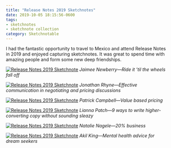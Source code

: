 ```yaml
---
title: "Release Notes 2019 Sketchnotes"
date: 2019-10-05 18:15:56-0600
tags:
- sketchnotes
- sketchnote collection
category: Sketchnotable
---
```


I had the fantastic opportunity to travel to Mexico and attend Release Notes in 2019 and enjoyed capturing sketchnotes. It was great to spend time with amazing people and form some new deep friendships.

[![Release Notes 2019 Sketchnote](https://media.bennorris.org/images/sketchnotable/uploads/2019/5190726729.jpg)](https://media.bennorris.org/images/sketchnotable/uploads/2019/5190726729.jpg)
_Jaimee Newberry—Ride it ’til the wheels fall off_

[![Release Notes 2019 Sketchnote](https://media.bennorris.org/images/sketchnotable/uploads/2019/1482024504.jpg)](https://media.bennorris.org/images/sketchnotable/uploads/2019/1482024504.jpg)
_Jonathan Rhyne—Effective communication in negotiating and pricing discussions_

[![Release Notes 2019 Sketchnote](https://media.bennorris.org/images/sketchnotable/uploads/2019/cd327a87f9.jpg)](https://media.bennorris.org/images/sketchnotable/uploads/2019/cd327a87f9.jpg)
_Patrick Campbell—Value based pricing_

[![Release Notes 2019 Sketchnote](https://media.bennorris.org/images/sketchnotable/uploads/2019/861a61b061.jpg)](https://media.bennorris.org/images/sketchnotable/uploads/2019/861a61b061.jpg)
_Lianna Patch—9 ways to write higher-converting copy without sounding sleazy_

[![Release Notes 2019 Sketchnote](https://media.bennorris.org/images/sketchnotable/uploads/2019/ed7dc330e3.jpg)](https://media.bennorris.org/images/sketchnotable/uploads/2019/ed7dc330e3.jpg)
_Natalie Nagele—20% business_

[![Release Notes 2019 Sketchnote](https://media.bennorris.org/images/sketchnotable/uploads/2019/ce77802afd.jpg)](https://media.bennorris.org/images/sketchnotable/uploads/2019/ce77802afd.jpg)
_Akil King—Mental health advice for dream seekers_